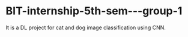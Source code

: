 # BIT-internship-5th-sem---group-1
It is a DL project for cat and dog image classification using CNN.
